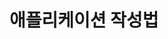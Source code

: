 <!--
layout: 'post'
section: 'Cornerstone Framework'
title: '애플리케이션 작성법'
outline: '애플리케이션 작성법'
date: '2012-11-16'
tagstr: 'application'
subsection: ‘본문’
order: ‘[2, 1]’
-->

애플리케이션 작성법
===============

